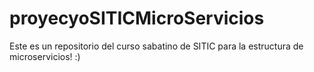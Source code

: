 # proyecyoSITICMicroServicios
Este es un repositorio del curso sabatino de SITIC para la estructura de microservicios! :)

